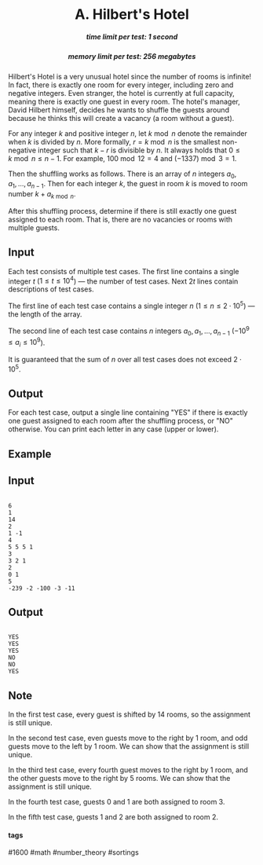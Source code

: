 <h1 style='text-align: center;'> A. Hilbert's Hotel</h1>

<h5 style='text-align: center;'>time limit per test: 1 second</h5>
<h5 style='text-align: center;'>memory limit per test: 256 megabytes</h5>

Hilbert's Hotel is a very unusual hotel since the number of rooms is infinite! In fact, there is exactly one room for every integer, including zero and negative integers. Even stranger, the hotel is currently at full capacity, meaning there is exactly one guest in every room. The hotel's manager, David Hilbert himself, decides he wants to shuffle the guests around because he thinks this will create a vacancy (a room without a guest).

For any integer $k$ and positive integer $n$, let $k\bmod n$ denote the remainder when $k$ is divided by $n$. More formally, $r=k\bmod n$ is the smallest non-negative integer such that $k-r$ is divisible by $n$. It always holds that $0\le k\bmod n\le n-1$. For example, $100\bmod 12=4$ and $(-1337)\bmod 3=1$.

Then the shuffling works as follows. There is an array of $n$ integers $a_0,a_1,\ldots,a_{n-1}$. Then for each integer $k$, the guest in room $k$ is moved to room number $k+a_{k\bmod n}$.

After this shuffling process, determine if there is still exactly one guest assigned to each room. That is, there are no vacancies or rooms with multiple guests.

## Input

Each test consists of multiple test cases. The first line contains a single integer $t$ ($1\le t\le 10^4$) — the number of test cases. Next $2t$ lines contain descriptions of test cases.

The first line of each test case contains a single integer $n$ ($1\le n\le 2\cdot 10^5$) — the length of the array.

The second line of each test case contains $n$ integers $a_0,a_1,\ldots,a_{n-1}$ ($-10^9\le a_i\le 10^9$).

It is guaranteed that the sum of $n$ over all test cases does not exceed $2\cdot 10^5$.

## Output

For each test case, output a single line containing "YES" if there is exactly one guest assigned to each room after the shuffling process, or "NO" otherwise. You can print each letter in any case (upper or lower).

## Example

## Input


```

6
1
14
2
1 -1
4
5 5 5 1
3
3 2 1
2
0 1
5
-239 -2 -100 -3 -11

```
## Output


```

YES
YES
YES
NO
NO
YES

```
## Note

In the first test case, every guest is shifted by $14$ rooms, so the assignment is still unique.

In the second test case, even guests move to the right by $1$ room, and odd guests move to the left by $1$ room. We can show that the assignment is still unique.

In the third test case, every fourth guest moves to the right by $1$ room, and the other guests move to the right by $5$ rooms. We can show that the assignment is still unique.

In the fourth test case, guests $0$ and $1$ are both assigned to room $3$.

In the fifth test case, guests $1$ and $2$ are both assigned to room $2$.



#### tags 

#1600 #math #number_theory #sortings 